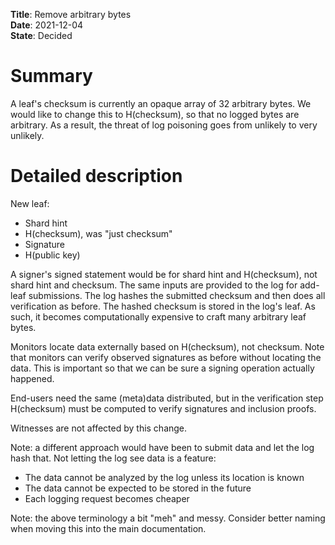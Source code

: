 **Title**: Remove arbitrary bytes </br>
**Date**: 2021-12-04 </br>
**State**: Decided </br>

# Summary
A leaf's checksum is currently an opaque array of 32 arbitrary bytes.  We would
like to change this to H(checksum), so that no logged bytes are arbitrary.  As a
result, the threat of log poisoning goes from unlikely to very unlikely.

# Detailed description
New leaf:
- Shard hint
- H(checksum), was "just checksum"
- Signature
- H(public key)

A signer's signed statement would be for shard hint and H(checksum), not shard
hint and checksum.  The same inputs are provided to the log for add-leaf
submissions.  The log hashes the submitted checksum and then does all
verification as before.  The hashed checksum is stored in the log's leaf.  As
such, it becomes computationally expensive to craft many arbitrary leaf bytes.

Monitors locate data externally based on H(checksum), not checksum.  Note that
monitors can verify observed signatures as before without locating the data.
This is important so that we can be sure a signing operation actually happened.

End-users need the same (meta)data distributed, but in the verification step
H(checksum) must be computed to verify signatures and inclusion proofs.

Witnesses are not affected by this change.

Note: a different approach would have been to submit data and let the log hash
that.  Not letting the log see data is a feature:
- The data cannot be analyzed by the log unless its location is known
- The data cannot be expected to be stored in the future
- Each logging request becomes cheaper

Note: the above terminology a bit "meh" and messy.  Consider better naming when
moving this into the main documentation.
